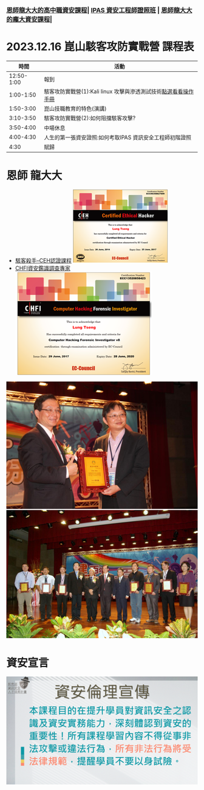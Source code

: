### [恩師龍大大的高中職資安課程](./HIGH/readme.md)| [IPAS 資安工程師證照班](./IPAS/readme.md) | [恩師龍大大的龐大資安課程](./cource/readme.md)|

# 2023.12.16 崑山駭客攻防實戰營 課程表
| 時間 | 活動 |
|---|---|
|12:50-1:00|	報到|
|1:00-1:50|	駭客攻防實戰營(1):Kali linux 攻擊與滲透測試技術[點選看看操作手冊](attack&defnese.md)|
|1:50-3:00|	崑山技職教育的特色(演講)|
|3:10-3:50|	駭客攻防實戰營(2):如何阻擋駭客攻擊?|
|3:50-4:00|	中場休息|
|4:00-4:30|	人生的第一張資安證照:如何考取IPAS 資訊安全工程師初階證照|
|4:30|	賦歸|

# 恩師 龍大大
- [駭客殺手–CEH認證課程](https://www.uuu.com.tw/Course/Show/300/EC-Council-CEH-7-%E9%A7%AD%E5%AE%A2%E6%8A%80%E8%A1%93%E5%B0%88%E5%AE%B6%E8%AA%8D%E8%AD%89%E8%AA%B2%E7%A8%8B)
![CEH.png](CEH.png) 
- [CHFI資安鑑識調查專家](https://www.uuu.com.tw/Course/Show/1810/EC-Council-CHFI%E8%B3%87%E5%AE%89%E9%91%91%E8%AD%98%E8%AA%BF%E6%9F%A5%E5%B0%88%E5%AE%B6%E8%AA%8D%E8%AD%89%E8%AA%B2%E7%A8%8B)
![CHFI.png](CHFI.png)

![edu1.jpg](edu1.jpg) 
![edu2.jpg](edu2.jpg) 
# 資安宣言
![資安宣言](資安宣言.gif)
